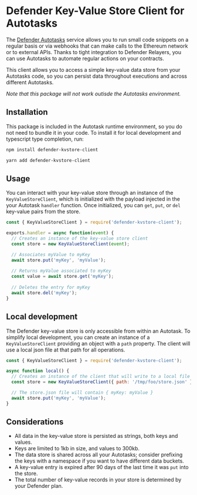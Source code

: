 # Defender Key-Value Store Client for Autotasks

The [Defender Autotasks](https://docs.openzeppelin.com/defender/autotasks) service allows you to run small code snippets on a regular basis or via webhooks that can make calls to the Ethereum network or to external APIs. Thanks to tight integration to Defender Relayers, you can use Autotasks to automate regular actions on your contracts.

This client allows you to access a simple key-value data store from your Autotasks code, so you can persist data throughout executions and across different Autotasks.

_Note that this package will not work outisde the Autotasks environment._

## Installation

This package is included in the Autotask runtime environment, so you do not need to bundle it in your code. To install it for local development and typescript type completion, run:

```bash
npm install defender-kvstore-client
```

```bash
yarn add defender-kvstore-client
```

## Usage

You can interact with your key-value store through an instance of the `KeyValueStoreClient`, which is initialized with the payload injected in the your Autotask `handler` function. Once initialized, you can `get`, `put`, or `del` key-value pairs from the store.

```js
const { KeyValueStoreClient } = require('defender-kvstore-client');

exports.handler = async function(event) {
  // Creates an instance of the key-value store client
  const store = new KeyValueStoreClient(event);

  // Associates myValue to myKey
  await store.put('myKey', 'myValue');
  
  // Returns myValue associated to myKey
  const value = await store.get('myKey');
  
  // Deletes the entry for myKey
  await store.del('myKey');
}
```

## Local development

The Defender key-value store is only accessible from within an Autotask. To simplify local development, you can create an instance of a `KeyValueStoreClient` providing an object with a `path` property. The client will use a local json file at that path for all operations.

```js
const { KeyValueStoreClient } = require('defender-kvstore-client');

async function local() {
  // Creates an instance of the client that will write to a local file
  const store = new KeyValueStoreClient({ path: '/tmp/foo/store.json' });

  // The store.json file will contain { myKey: myValue }
  await store.put('myKey', 'myValue');
}
```

## Considerations

- All data in the key-value store is persisted as strings, both keys and values. 
- Keys are limited to 1kb in size, and values to 300kb.
- The data store is shared across all your Autotasks; consider prefixing the keys with a namespace if you want to have different data buckets.
- A key-value entry is expired after 90 days of the last time it was `put` into the store.
- The total number of key-value records in your store is determined by your Defender plan.
